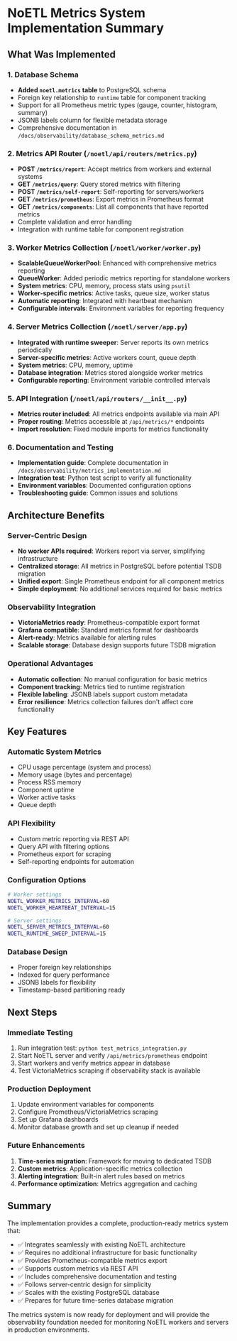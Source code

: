 # NoETL Metrics System Implementation Summary

## What Was Implemented

### 1. Database Schema
- **Added `noetl.metrics` table** to PostgreSQL schema
- Foreign key relationship to `runtime` table for component tracking
- Support for all Prometheus metric types (gauge, counter, histogram, summary)
- JSONB labels column for flexible metadata storage
- Comprehensive documentation in `/docs/observability/database_schema_metrics.md`

### 2. Metrics API Router (`/noetl/api/routers/metrics.py`)
- **POST `/metrics/report`**: Accept metrics from workers and external systems
- **GET `/metrics/query`**: Query stored metrics with filtering
- **POST `/metrics/self-report`**: Self-reporting for servers/workers
- **GET `/metrics/prometheus`**: Export metrics in Prometheus format
- **GET `/metrics/components`**: List all components that have reported metrics
- Complete validation and error handling
- Integration with runtime table for component registration

### 3. Worker Metrics Collection (`/noetl/worker/worker.py`)
- **ScalableQueueWorkerPool**: Enhanced with comprehensive metrics reporting
- **QueueWorker**: Added periodic metrics reporting for standalone workers
- **System metrics**: CPU, memory, process stats using `psutil`
- **Worker-specific metrics**: Active tasks, queue size, worker status
- **Automatic reporting**: Integrated with heartbeat mechanism
- **Configurable intervals**: Environment variables for reporting frequency

### 4. Server Metrics Collection (`/noetl/server/app.py`)
- **Integrated with runtime sweeper**: Server reports its own metrics periodically
- **Server-specific metrics**: Active workers count, queue depth
- **System metrics**: CPU, memory, uptime
- **Database integration**: Metrics stored alongside worker metrics
- **Configurable reporting**: Environment variable controlled intervals

### 5. API Integration (`/noetl/api/routers/__init__.py`)
- **Metrics router included**: All metrics endpoints available via main API
- **Proper routing**: Metrics accessible at `/api/metrics/*` endpoints
- **Import resolution**: Fixed module imports for metrics functionality

### 6. Documentation and Testing
- **Implementation guide**: Complete documentation in `/docs/observability/metrics_implementation.md`
- **Integration test**: Python test script to verify all functionality
- **Environment variables**: Documented configuration options
- **Troubleshooting guide**: Common issues and solutions

## Architecture Benefits

### Server-Centric Design
- **No worker APIs required**: Workers report via server, simplifying infrastructure
- **Centralized storage**: All metrics in PostgreSQL before potential TSDB migration
- **Unified export**: Single Prometheus endpoint for all component metrics
- **Simple deployment**: No additional services required for basic metrics

### Observability Integration
- **VictoriaMetrics ready**: Prometheus-compatible export format
- **Grafana compatible**: Standard metrics format for dashboards
- **Alert-ready**: Metrics available for alerting rules
- **Scalable storage**: Database design supports future TSDB migration

### Operational Advantages
- **Automatic collection**: No manual configuration for basic metrics
- **Component tracking**: Metrics tied to runtime registration
- **Flexible labeling**: JSONB labels support custom metadata
- **Error resilience**: Metrics collection failures don't affect core functionality

## Key Features

### Automatic System Metrics
- CPU usage percentage (system and process)
- Memory usage (bytes and percentage)
- Process RSS memory
- Component uptime
- Worker active tasks
- Queue depth

### API Flexibility
- Custom metric reporting via REST API
- Query API with filtering options
- Prometheus export for scraping
- Self-reporting endpoints for automation

### Configuration Options
```bash
# Worker settings
NOETL_WORKER_METRICS_INTERVAL=60
NOETL_WORKER_HEARTBEAT_INTERVAL=15

# Server settings  
NOETL_SERVER_METRICS_INTERVAL=60
NOETL_RUNTIME_SWEEP_INTERVAL=15
```

### Database Design
- Proper foreign key relationships
- Indexed for query performance
- JSONB labels for flexibility
- Timestamp-based partitioning ready

## Next Steps

### Immediate Testing
1. Run integration test: `python test_metrics_integration.py`
2. Start NoETL server and verify `/api/metrics/prometheus` endpoint
3. Start workers and verify metrics appear in database
4. Test VictoriaMetrics scraping if observability stack is available

### Production Deployment
1. Update environment variables for components
2. Configure Prometheus/VictoriaMetrics scraping
3. Set up Grafana dashboards
4. Monitor database growth and set up cleanup if needed

### Future Enhancements
1. **Time-series migration**: Framework for moving to dedicated TSDB
2. **Custom metrics**: Application-specific metrics collection
3. **Alerting integration**: Built-in alert rules based on metrics
4. **Performance optimization**: Metrics aggregation and caching

## Summary

The implementation provides a complete, production-ready metrics system that:
- ✅ Integrates seamlessly with existing NoETL architecture
- ✅ Requires no additional infrastructure for basic functionality
- ✅ Provides Prometheus-compatible metrics export
- ✅ Supports custom metrics via REST API
- ✅ Includes comprehensive documentation and testing
- ✅ Follows server-centric design for simplicity
- ✅ Scales with the existing PostgreSQL database
- ✅ Prepares for future time-series database migration

The metrics system is now ready for deployment and will provide the observability foundation needed for monitoring NoETL workers and servers in production environments.